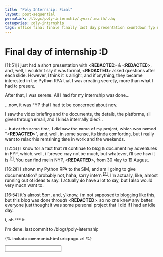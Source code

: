 ```yaml
---
title: "Poly Internship: Final"
layout: post-sequential
permalink: /blogs/poly-internship/:year/:month/:day
categories: poly-internship
tags: office final finale finally last day presentation countdown fyp next move on hallelujah im gonna end it all borgar large meltdown devastating comfort god fucking show me a sign end my life python rpa documentation
---
```

# Final day of internship :D

<span class="timestamp">[11:51]</span> i just had a short presentation with <span class='disable-selection' ondblclick="this.innerHTML='Mr Sunny'">&lt;<b>REDACTED</b>&gt;</span> & <span class='disable-selection' ondblclick="this.innerHTML='Mr Alan'">&lt;<b>REDACTED</b>&gt;</span>, and, well, I wouldn't say it was formal, <span class='disable-selection' ondblclick="this.innerHTML='Mr Sunny'">&lt;<b>REDACTED</b>&gt;</span> asked questions after each slide. However, I think it is alright, and if anything, they became interested in the Python RPA that I was creating secretly, more than what I had to present.

After that, I was serene. All I had for my internship was done...

...now, it was FYP that I had to be concerned about now. 

I saw the video briefing and the documents, the details, the platforms, all given through email, and I kinda internally died?..

...but at the same time, I did saw the name of my project, which was named "<span class='disable-selection' ondblclick="this.innerHTML='New Canteen Model for local Primary School'">&lt;<b>REDACTED</b>&gt;</span>", and, well, in some sense, its kinda comforting, but i really want to relax this remaining time in work and the weekends.

<span class="timestamp">[12:44]</span> I know for a fact that i'll continue to blog & document my adventures in FYP, which, well, i foresee may not be much, but whatever, i'll see how it is <sup><a href="#1">[1]</a></sup>. You can find me in NYP, <span class='disable-selection' ondblclick="this.innerHTML='L.329 EZS13'">&lt;<b>REDACTED</b>&gt;</span>, from 30 May to 19 August.

<span class="timestamp">[16:28]</span> I shown my Python RPA to the SIM, and am I going to give documentation? probably not, haha, sorry intern <sup><a href="#2">[2]</a></sup>. I'm actually, like, almost running out of ideas to say. I actually do have a lot to say, but I also would very much want to. 

<span class="timestamp">[16:54]</span> it's almost 5pm, and, y'know, i'm not supposed to blogging like this, but this blog was done through <span class='disable-selection' ondblclick="this.innerHTML='Visual Studio Code'">&lt;<b>REDACTED</b>&gt;</span>, so no one knew any better, everyone just thought it was some personal project that I did if I had an idle day. 

i, ah <span class='disable-selection' ondblclick="this.innerHTML=''">***</span> it

i'm done. last commit to /blogs/poly-internship


<!--

<span class='disable-selection' ondblclick="this.innerHTML=''">&lt;<b>REDACTED</b>&gt;</span>

-->
{% include comments.html url=page.url %}

<input id="password-input" type="password" class="text-secret" onkeyup="unlock()" autocomplete="off">

<span class="disable-selection" id="truth" style="display:none;"><sup id="1">[1]</sup> I foresee that I will have yet another devasting meltdown next Monday, after the first day of FYPJ, i'm already feeling it when I read the materials and stuff. God help me again, just like the song, even when it hurts like hell.<br><br><sup id="2">[2]</sup> No matter how much people try to comfort me, I still hate how this world is unbearable to live in. I asked someone to give me one benefit that my ASD has given me. one. single. <span class='disable-selection' ondblclick="this.innerHTML='fucking'">&#42;&#42;&#42;</span>. benefit. i asked myself that before asking that to them, and I saw how, in some way, felt like it was a curse. <br><br>God, tell me your <span class='disable-selection' ondblclick="this.innerHTML='fucking'">&#42;&#42;&#42;</span> plan. to live in this world like a "normal person", it slowly kills me. the more i thought about it, even now, i just want to end it all. everywhere, everywhere is scary, both life & death.<br><br>God, SHOW ME A SIGN<br><br>i. can't. breathe.</span>
